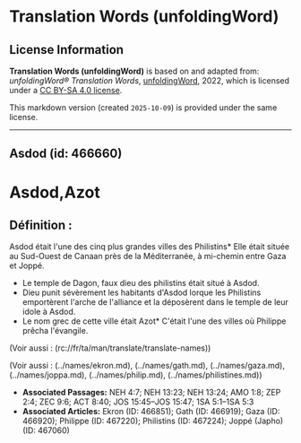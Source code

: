 # Translation Words (unfoldingWord)

## License Information

**Translation Words (unfoldingWord)** is based on and adapted from: _unfoldingWord® Translation Words_, [unfoldingWord](https://unfoldingword.org/utw), 2022, which is licensed under a [CC BY-SA 4.0 license](https://creativecommons.org/licenses/by-sa/4.0/legalcode.en).

This markdown version (created `2025-10-09`) is provided under the same license.



--------------------------------

## Asdod (id: 466660)

Asdod,Azot
==========

Définition :
------------

Asdod était l'une des cinq plus grandes villes des Philistins\* Elle était située au Sud\-Ouest de Canaan près de la Méditerranée, à mi\-chemin entre Gaza et Joppé.

* Le temple de Dagon, faux dieu des philistins était situé à Asdod.
* Dieu punit sévèrement les habitants d'Asdod lorque les Philistins emportèrent l'arche de l'alliance et la déposèrent dans le temple de leur idole à Asdod.
* Le nom grec de cette ville était Azot\* C'était l'une des villes où Philippe prêcha l'évangile.

(Voir aussi : (rc://fr/ta/man/translate/translate\-names))

(Voir aussi : (../names/ekron.md), (../names/gath.md), (../names/gaza.md), (../names/joppa.md), (../names/philip.md), (../names/philistines.md))

* **Associated Passages:** NEH 4:7; NEH 13:23; NEH 13:24; AMO 1:8; ZEP 2:4; ZEC 9:6; ACT 8:40; JOS 15:45–JOS 15:47; 1SA 5:1–1SA 5:3
* **Associated Articles:** Ekron (ID: 466851); Gath (ID: 466919); Gaza (ID: 466920); Philippe (ID: 467220); Philistins (ID: 467224); Joppé (Japho) (ID: 467060)

